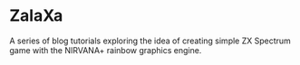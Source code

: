 # ZalaXa
A series of blog tutorials exploring the idea of creating simple ZX Spectrum game with the NIRVANA+ rainbow graphics engine.

